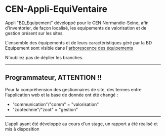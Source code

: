 # CEN-Appli-EquiVentaire
Appli "BD_Equipement" développé pour le CEN Normandie-Seine, afin d'inventorier, de façon localisé, les equipements de valorisation et de gestion présent sur les sites.

L'ensemble des équipements et de leurs caractéristiques géré par la BD Equipement sont visible dans l'[arborescence des équipements](https://framindmap.org/c/maps/488557/public)

N'oubliez pas de déplier les branches.

------------------------------------------------------------
## Programmateur, ATTENTION ‼

Pour la compréhension des gestionnaires de site, des termes entre l'application web et la base de donnée ont été changé :

* "communication"/"comm" = "valorisation"
* "zootechnie"/"zoot" = "gestion"
------------------------------------------------------------

L'appli ayant été développé au cours d'un stage, un rapport a été réalisé et mis à disposition

